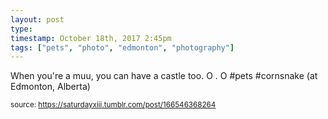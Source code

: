 ```yaml
---
layout: post
type: 
timestamp: October 18th, 2017 2:45pm
tags: ["pets", "photo", "edmonton", "photography"]
---
```

<a href="https://www.instagram.com/p/BaZzs9xH1ih/ "></a>

When you're a muu, you can have a castle too.  O . O #pets #cornsnake  (at Edmonton, Alberta)
 
  
<small>source: https://saturdayxiii.tumblr.com/post/166546368264</small>
